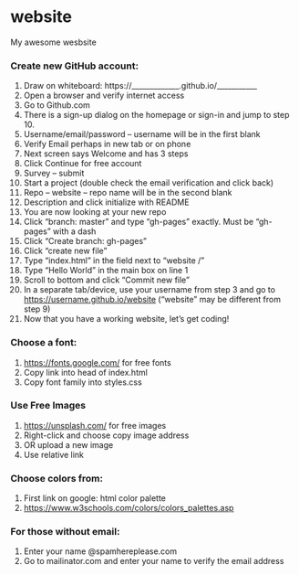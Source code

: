 # website
My awesome wesbsite
### Create new GitHub account:
1.	Draw on whiteboard: https://_____________.github.io/___________
2.	Open a browser and verify internet access
3.	Go to Github.com
4.	There is a sign-up dialog on the homepage or sign-in and jump to step 10.
5.	Username/email/password – username will be in the first blank
6.	Verify Email perhaps in new tab or on phone
7.	Next screen says Welcome and has 3 steps
8.	Click Continue for free account
9.	Survey – submit
10.	Start a project (double check the email verification and click back)
11.	Repo – website – repo name will be in the second blank
12.	Description and click initialize with README
13.	You are now looking at your new repo
14.	Click “branch: master” and type “gh-pages” exactly. Must be “gh-pages” with a dash
15.	Click “Create branch: gh-pages”
16.	Click “create new file”
17.	Type “index.html” in the field next to “website /”
18.	Type “Hello World” in the main box on line 1
19.	Scroll to bottom and click “Commit new file”
20.	In a separate tab/device, use your username from step 3 and go to https://username.github.io/website (“website” may be different from step 9)
21.	Now that you have a working website, let’s get coding!

### Choose a font:
1.	https://fonts.google.com/ for free fonts
2.	Copy link into head of index.html
3.	Copy font family into styles.css

### Use Free Images
1.	https://unsplash.com/ for free images
2.	Right-click and choose copy image address
3.	OR upload a new image
4.	Use relative link

### Choose colors from:
1.	First link on google: html color palette
2.	https://www.w3schools.com/colors/colors_palettes.asp

### For those without email:
1. Enter your name @spamhereplease.com
2. Go to mailinator.com and enter your name to verify the email address
